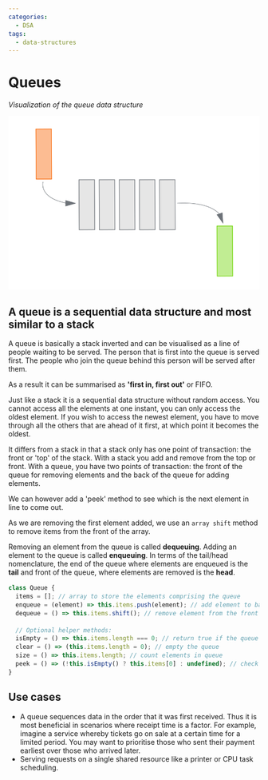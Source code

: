 ```yaml
---
categories:
  - DSA
tags:
  - data-structures
---
```


# Queues

_Visualization of the queue data structure_

![queue.svg](../img/queue.svg)

## A queue is a sequential data structure and most similar to a stack

A queue is basically a stack inverted and can be visualised as a line of people
waiting to be served. The person that is first into the queue is served first.
The people who join the queue behind this person will be served after them.

As a result it can be summarised as **'first in, first out'** or FIFO.

Just like a stack it is a sequential data structure without random access. You
cannot access all the elements at one instant, you can only access the oldest
element. If you wish to access the newest element, you have to move through all
the others that are ahead of it first, at which point it becomes the oldest.

It differs from a stack in that a stack only has one point of transaction: the
front or 'top' of the stack. With a stack you add and remove from the top or
front. With a queue, you have two points of transaction: the front of the queue
for removing elements and the back of the queue for adding elements.

We can however add a 'peek' method to see which is the next element in line to
come out.

As we are removing the first element added, we use an `array shift` method to
remove items from the front of the array.

Removing an element from the queue is called **dequeuing**. Adding an element to
the queue is called **enqueuing**. In terms of the tail/head nomenclature, the
end of the queue where elements are enqueued is the **tail** and front of the
queue, where elements are removed is the **head**.

```js
class Queue {
  items = []; // array to store the elements comprising the queue
  enqueue = (element) => this.items.push(element); // add element to back
  dequeue = () => this.items.shift(); // remove element from the front

  // Optional helper methods:
  isEmpty = () => this.items.length === 0; // return true if the queue is empty
  clear = () => (this.items.length = 0); // empty the queue
  size = () => this.items.length; // count elements in queue
  peek = () => (!this.isEmpty() ? this.items[0] : undefined); // check which element is next in line
}
```

## Use cases

- A queue sequences data in the order that it was first received. Thus it is
  most beneficial in scenarios where receipt time is a factor. For example,
  imagine a service whereby tickets go on sale at a certain time for a limited
  period. You may want to prioritise those who sent their payment earliest over
  those who arrived later.
- Serving requests on a single shared resource like a printer or CPU task
  scheduling.
